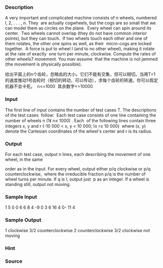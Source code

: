 
### Description
A very important and complicated machine consists of n wheels, numbered l, 2, . . . , n. They 
are actually cogwheels, but the cogs are so small that we can model them as circles on the plane. 
Every wheel can spin around its center. 
Two wheels cannot overlap (they do not have common interior points), but they can touch. 
If two wheels touch each other and one of them rotates, the other one spins as well, as their 
micro-cogs are locked together. 
A force is put to wheel I (and to no other wheel), making it rotate at the rate of exactly 
one turn per minute, clockwise. Compute the rates of other wheels7 movement. You mav assume 
that the machine is not jammed (the movement is physically possible). 

给出平面上的n个齿轮，忽略齿的大小。它们不能有交集，但可以相切。当用T=1的速度推动1号齿轮时（相切的转动，可以传动），求每个齿轮的转速。你可以假定机器不会卡死。 
n<=1000 
其余数字<=10000 




### Input
The first line of input contains the number of test cases T. The descriptions of the test cases 
follow: 
Each test case consists of one line containing the number of wheels n (1《 n≤ 1000) . Each 
of the following lines contain three integers x, y and r (-10 000 < x, y < 10 000; I≤ r≤ 10 000) 
where (x, y) denote the Cartesian coordinates of the wheel's center and r is its radius. 


### Output
For each test case, output n lines, each describing the movement of one wheel, in the same 

order as in the input. For every wheel, output either p/q clockwise or p/q counterclockwise, 
where the irreducible fraction p/q is the number of wheel turns per minute. If q is l, output just 
p as an integer. If a wheel is standing still, output not moving. 



### Sample Input
1
5
0 0 6
6 8 4
-9 0 3
6 16 4
0- 11 4
### Sample Output
1 clockwise
3/2 counterclockwise
2 counterclockwise
3/2 clockwise
not moving

### Hint

### Source
